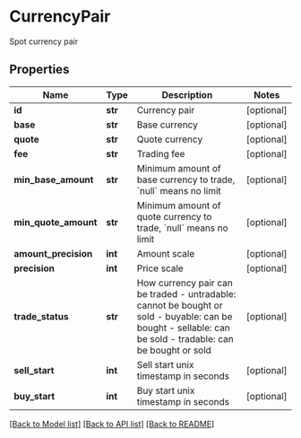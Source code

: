 # CurrencyPair

Spot currency pair
## Properties
Name | Type | Description | Notes
------------ | ------------- | ------------- | -------------
**id** | **str** | Currency pair | [optional] 
**base** | **str** | Base currency | [optional] 
**quote** | **str** | Quote currency | [optional] 
**fee** | **str** | Trading fee | [optional] 
**min_base_amount** | **str** | Minimum amount of base currency to trade, &#x60;null&#x60; means no limit | [optional] 
**min_quote_amount** | **str** | Minimum amount of quote currency to trade, &#x60;null&#x60; means no limit | [optional] 
**amount_precision** | **int** | Amount scale | [optional] 
**precision** | **int** | Price scale | [optional] 
**trade_status** | **str** | How currency pair can be traded  - untradable: cannot be bought or sold - buyable: can be bought - sellable: can be sold - tradable: can be bought or sold | [optional] 
**sell_start** | **int** | Sell start unix timestamp in seconds | [optional] 
**buy_start** | **int** | Buy start unix timestamp in seconds | [optional] 

[[Back to Model list]](../README.md#documentation-for-models) [[Back to API list]](../README.md#documentation-for-api-endpoints) [[Back to README]](../README.md)


